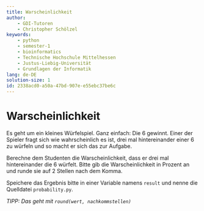 ```yaml
---
title: Warscheinlichkeit
author:
    - GDI-Tutoren
    - Christopher Schölzel
keywords:
    - python
    - semester-1
    - bioinformatics
    - Technische Hochschule Mittelhessen
    - Justus-Liebig-Universität
    - Grundlagen der Informatik
lang: de-DE
solution-size: 1
id: 2338acd0-a50a-47bd-907e-e55ebc37be6c
---
```


# Warscheinlichkeit

Es geht um ein kleines Würfelspiel.
Ganz einfach: Die 6 gewinnt.
Einer der Spieler fragt sich wie wahrscheinlich es ist, drei mal hintereinander einer 6 zu würfeln und so macht er sich das zur Aufgabe.

Berechne dem Studenten die Warscheinlichkeit, dass er drei mal hintereinander die 6 würfelt.
Bitte gib die Warscheinlichkeit in Prozent an und runde sie auf 2 Stellen nach dem Komma.

Speichere das Ergebnis bitte in einer Variable namens `result` und nenne die Quelldatei `probability.py`.

*TIPP: Das geht mit `round(wert, nachkommstellen)`*